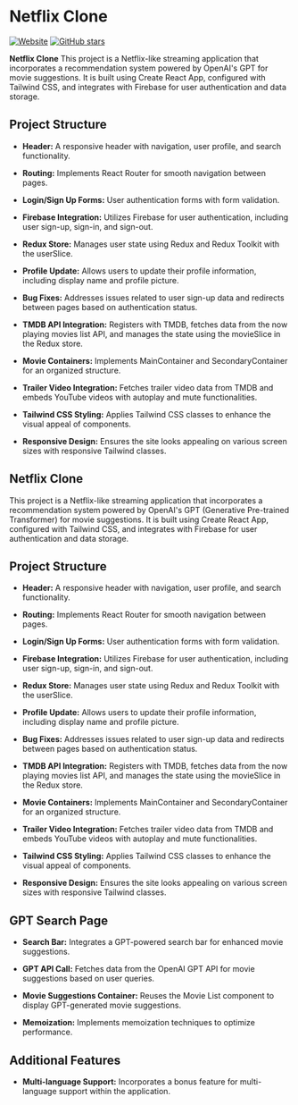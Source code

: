 # Netflix Clone

[![Website](https://img.shields.io/website?url=https%3A%2F%2Fnetflix-sand-beta.vercel.app%2F)](https://netflix-clone-eight-green.vercel.app/)
[![GitHub stars](https://img.shields.io/github/stars/YourGitHubUsername/YourRepoName)](https://github.com/YourGitHubUsername/YourRepoName/stargazers)


<b>Netflix Clone</b>
This project is a Netflix-like streaming application that incorporates a recommendation system powered by OpenAI's GPT for movie suggestions. It is built using Create React App, configured with Tailwind CSS, and integrates with Firebase for user authentication and data storage.

## Project Structure

- **Header:** A responsive header with navigation, user profile, and search functionality.

- **Routing:** Implements React Router for smooth navigation between pages.

- **Login/Sign Up Forms:** User authentication forms with form validation.

- **Firebase Integration:** Utilizes Firebase for user authentication, including user sign-up, sign-in, and sign-out.

- **Redux Store:** Manages user state using Redux and Redux Toolkit with the userSlice.

- **Profile Update:** Allows users to update their profile information, including display name and profile picture.

- **Bug Fixes:** Addresses issues related to user sign-up data and redirects between pages based on authentication status.

- **TMDB API Integration:** Registers with TMDB, fetches data from the now playing movies list API, and manages the state using the movieSlice in the Redux store.

- **Movie Containers:** Implements MainContainer and SecondaryContainer for an organized structure.

- **Trailer Video Integration:** Fetches trailer video data from TMDB and embeds YouTube videos with autoplay and mute functionalities.

- **Tailwind CSS Styling:** Applies Tailwind CSS classes to enhance the visual appeal of components.

- **Responsive Design:** Ensures the site looks appealing on various screen sizes with responsive Tailwind classes.

## Netflix Clone

This project is a Netflix-like streaming application that incorporates a recommendation system powered by OpenAI's GPT (Generative Pre-trained Transformer) for movie suggestions. It is built using Create React App, configured with Tailwind CSS, and integrates with Firebase for user authentication and data storage.

## Project Structure

- **Header:** A responsive header with navigation, user profile, and search functionality.

- **Routing:** Implements React Router for smooth navigation between pages.

- **Login/Sign Up Forms:** User authentication forms with form validation.

- **Firebase Integration:** Utilizes Firebase for user authentication, including user sign-up, sign-in, and sign-out.

- **Redux Store:** Manages user state using Redux and Redux Toolkit with the userSlice.

- **Profile Update:** Allows users to update their profile information, including display name and profile picture.

- **Bug Fixes:** Addresses issues related to user sign-up data and redirects between pages based on authentication status.

- **TMDB API Integration:** Registers with TMDB, fetches data from the now playing movies list API, and manages the state using the movieSlice in the Redux store.

- **Movie Containers:** Implements MainContainer and SecondaryContainer for an organized structure.

- **Trailer Video Integration:** Fetches trailer video data from TMDB and embeds YouTube videos with autoplay and mute functionalities.

- **Tailwind CSS Styling:** Applies Tailwind CSS classes to enhance the visual appeal of components.

- **Responsive Design:** Ensures the site looks appealing on various screen sizes with responsive Tailwind classes.

## GPT Search Page

- **Search Bar:** Integrates a GPT-powered search bar for enhanced movie suggestions.

- **GPT API Call:** Fetches data from the OpenAI GPT API for movie suggestions based on user queries.

- **Movie Suggestions Container:** Reuses the Movie List component to display GPT-generated movie suggestions.

- **Memoization:** Implements memoization techniques to optimize performance.

## Additional Features

- **Multi-language Support:** Incorporates a bonus feature for multi-language support within the application.

